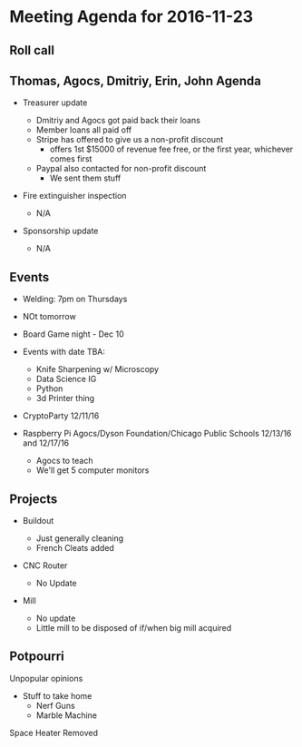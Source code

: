Meeting Agenda for 2016-11-23
==============================

Roll call
---------
Thomas, Agocs, Dmitriy, Erin, John
Agenda
------
- Treasurer update
  - Dmitriy and Agocs got paid back their loans
  - Member loans all paid off
  - Stripe has offered to give us a non-profit discount
    - offers 1st $15000 of revenue fee free, or the first year, whichever comes first  
  - Paypal also contacted for non-profit discount
    - We sent them stuff
 
- Fire extinguisher inspection
  - N/A

- Sponsorship update
  - N/A
 

Events
------
- Welding: 7pm on Thursdays
 - NOt tomorrow

- Board Game night - Dec 10

- Events with date TBA:
  - Knife Sharpening w/ Microscopy 
  - Data Science IG
  - Python
  - 3d Printer thing

- CryptoParty 12/11/16

- Raspberry Pi Agocs/Dyson Foundation/Chicago Public Schools 12/13/16 and 12/17/16
  - Agocs to teach
  - We'll get 5 computer monitors 
  

Projects
--------
- Buildout
  - Just generally cleaning
  - French Cleats added

- CNC Router
  - No Update

- Mill
  - No update
  - Little mill to be disposed of if/when big mill acquired



Potpourri
---------
Unpopular opinions
  - Stuff to take home
    - Nerf Guns
    - Marble Machine

Space Heater Removed
 





 



